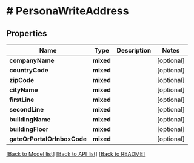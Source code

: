 # # PersonaWriteAddress

## Properties

Name | Type | Description | Notes
------------ | ------------- | ------------- | -------------
**companyName** | **mixed** |  | [optional]
**countryCode** | **mixed** |  | [optional]
**zipCode** | **mixed** |  | [optional]
**cityName** | **mixed** |  | [optional]
**firstLine** | **mixed** |  | [optional]
**secondLine** | **mixed** |  | [optional]
**buildingName** | **mixed** |  | [optional]
**buildingFloor** | **mixed** |  | [optional]
**gateOrPortalOrInboxCode** | **mixed** |  | [optional]

[[Back to Model list]](../../README.md#models) [[Back to API list]](../../README.md#endpoints) [[Back to README]](../../README.md)
